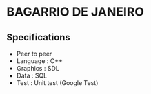 # BAGARRIO DE JANEIRO

## Specifications

- Peer to peer
- Language : C++
- Graphics : SDL
- Data : SQL
- Test : Unit test (Google Test)